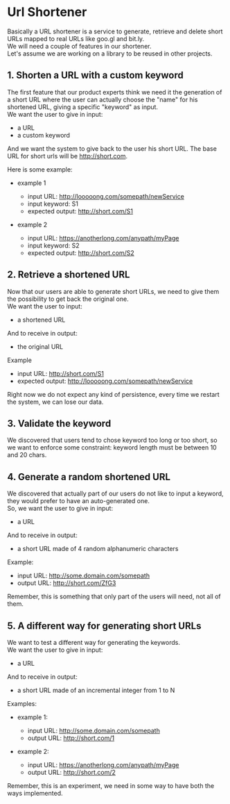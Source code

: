 # Url Shortener

Basically a URL shortener is a service to generate, retrieve and delete short URLs mapped to real URLs like goo.gl and bit.ly.  
We will need a couple of features in our shortener.  
Let's assume we are working on a library to be reused in other projects.

## 1. Shorten a URL with a custom keyword
The first feature that our product experts think we need it the generation of a short URL where the user can actually choose the "name" for his shortened URL, giving a specific "keyword" as input.    
We want the user to give in input:
- a URL
- a custom keyword

And we want the system to give back to the user his short URL.
The base URL for short urls will be http://short.com.

Here is some example:
* example 1
  * input URL: http://looooong.com/somepath/newService
  * input keyword: S1
  * expected output: http://short.com/S1

* example 2
  * input URL: https://anotherlong.com/anypath/myPage
  * input keyword: S2
  * expected output: http://short.com/S2
  

## 2. Retrieve a shortened URL 
Now that our users are able to generate short URLs, we need to give them the possibility to get back the original one.  
We want the user to input:
* a shortened URL

And to receive in output:
* the original URL

Example
* input URL: http://short.com/S1
* expected output: http://looooong.com/somepath/newService

Right now we do not expect any kind of persistence, every time we restart the system, we can lose our data.


## 3. Validate the keyword
We discovered that users tend to chose keyword too long or too short, so we want to enforce some constraint: keyword length must be between 10 and 20 chars. 


## 4. Generate a random shortened URL
We discovered that actually part of our users do not like to input a keyword, they would prefer to have an auto-generated one.  
So, we want the user to give in input:
- a URL

And to receive in output:
- a short URL made of 4 random alphanumeric characters

Example:
- input URL: http://some.domain.com/somepath
- output URL: http://short.com/ZfG3

Remember, this is something that only part of the users will need, not all of them.


## 5. A different way for generating short URLs
We want to test a different way for generating the keywords.  
We want the user to give in input:
- a URL

And to receive in output:
- a short URL made of an incremental integer from 1 to N

Examples:
- example 1:
  - input URL: http://some.domain.com/somepath
  - output URL: http://short.com/1

- example 2:
  - input URL: https://anotherlong.com/anypath/myPage
  - output URL: http://short.com/2

Remember, this is an experiment, we need in some way to have both the ways implemented.
